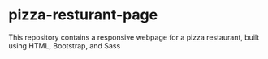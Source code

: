 # pizza-resturant-page
This repository contains a responsive webpage for a pizza restaurant, built using HTML, Bootstrap, and Sass
